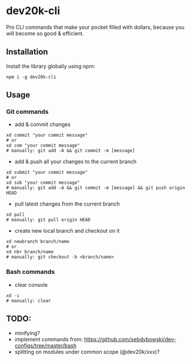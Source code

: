 # dev20k-cli
Pro CLI commands that make your pocket filled with dollars, because you will become so good &amp;  efficient.

## Installation
Install the library globally using npm:

```shell script
npm i -g dev20k-cli
```

## Usage
### Git commands
- add & commit changes

```shell script
xd commit "your commit message"
# or
xd com "your commit message"
# manually: git add -A && git commit -m [message]
```

- add & push all your changes to the current branch

```shell script
xd submit "your commit message"
# or
xd sub "your commit message"
# manually: git add -A && git commit -m [message] && git push origin HEAD
```

- pull latest changes from the current branch

```shell script
xd pull
# manually: git pull origin HEAD
```

- create new local branch and checkout on it

```shell script
xd newbranch branch/name
# or
xd nbr branch/name
# manually: git checkout -b <branch/name>
```

### Bash commands
- clear console

```shell script
xd -c
# manually: clear
```

## TODO:
- minifying?
- implement commands from: https://github.com/sebdybowski/dev-configs/tree/master/bash
- splitting on modules under common scope (@dev20k/xxx)?
